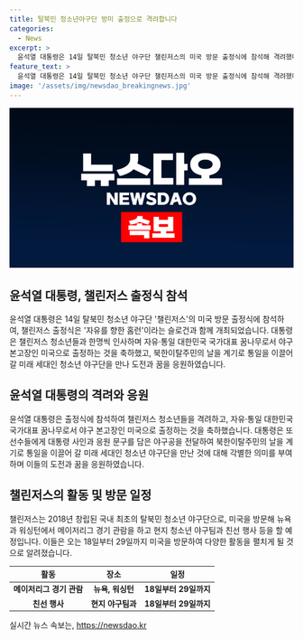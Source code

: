 ```yaml
---
title: 탈북민 청소년야구단 방미 출정으로 격려합니다
categories:
  - News
excerpt: >
  윤석열 대통령은 14일 탈북민 청소년 야구단 챌린저스의 미국 방문 출정식에 참석해 격려했다. 야구단은 자유를 향한 홈런 슬로건과 함께 개최됐고, 대통령은 선수들을 격려하고 출정을 축하하며 사인과 응원 문구를 담은 야구공을 전달했다. 이들의 도전과 꿈을 응원한 대통령은 청소년 야구단의 미국 방문을 계기로 통일을 이끌어 갈 미래 세대를 응원했다. 챌린저스는 2018년 창립된 국내 최초의 탈북민 청소년 야구단으로, 미국 방문 중에는 메이저리그 경기 관람과 현지 야구팀과의 친선 행사가 예정되어 있다.
feature_text: >
  윤석열 대통령은 14일 탈북민 청소년 야구단 챌린저스의 미국 방문 출정식에 참석해 격려했다. 야구단은 자유를 향한 홈런 슬로건과 함께 개최됐고, 대통령은 선수들을 격려하고 출정을 축하하며 사인과 응원 문구를 담은 야구공을 전달했다. 이들의 도전과 꿈을 응원한 대통령은 청소년 야구단의 미국 방문을 계기로 통일을 이끌어 갈 미래 세대를 응원했다. 챌린저스는 2018년 창립된 국내 최초의 탈북민 청소년 야구단으로, 미국 방문 중에는 메이저리그 경기 관람과 현지 야구팀과의 친선 행사가 예정되어 있다.
image: '/assets/img/newsdao_breakingnews.jpg'
---
```


<p><img src="/assets/img/newsdao_breakingnews.jpg" alt="ontimetimes 속보" /></p>

<h2 data-ke-size="size26">윤석열 대통령, 챌린저스 출정식 참석</h2>

<p data-ke-size="size16">윤석열 대통령은 14일 탈북민 청소년 야구단 '챌린저스'의 미국 방문 출정식에 참석하여, 챌린저스 출정식은 '자유를 향한 홈런'이라는 슬로건과 함께 개최되었습니다. 대통령은 챌린저스 청소년들과 한명씩 인사하며 자유·통일 대한민국 국가대표 꿈나무로서 야구 본고장인 미국으로 출정하는 것을 축하했고, 북한이탈주민의 날을 계기로 통일을 이끌어 갈 미래 세대인 청소년 야구단을 만나 도전과 꿈을 응원하였습니다.</p>

<h2 data-ke-size="size26">윤석열 대통령의 격려와 응원</h2>

<p data-ke-size="size16">윤석열 대통령은 출정식에 참석하여 챌린저스 청소년들을 격려하고, 자유·통일 대한민국 국가대표 꿈나무로서 야구 본고장인 미국으로 출정하는 것을 축하했습니다. 대통령은 또 선수들에게 대통령 사인과 응원 문구를 담은 야구공을 전달하여 북한이탈주민의 날을 계기로 통일을 이끌어 갈 미래 세대인 청소년 야구단을 만난 것에 대해 각별한 의미를 부여하며 이들의 도전과 꿈을 응원하였습니다.</p>

<h2 data-ke-size="size26">챌린저스의 활동 및 방문 일정</h2>

<p data-ke-size="size16">챌린저스는 2018년 창립된 국내 최초의 탈북민 청소년 야구단으로, 미국을 방문해 뉴욕과 워싱턴에서 메이저리그 경기 관람을 하고 현지 청소년 야구팀과 친선 행사 등을 할 예정입니다. 이들은 오는 18일부터 29일까지 미국을 방문하여 다양한 활동을 펼치게 될 것으로 알려졌습니다.</p>

<table>
    <thead>
        <tr>
            <th scope="col" style="text-align: center;">활동</th>
            <th scope="col" style="text-align: center;">장소</th>
            <th scope="col" style="text-align: center;">일정</th>
        </tr>
    </thead>
    <tbody>
        <tr>
            <td style="text-align: center; height: 17px;"><b>메이저리그 경기 관람</b></td>
            <td style="text-align: center; height: 17px;"><b>뉴욕, 워싱턴</b></td>
            <td style="text-align: center; height: 17px;"><b>18일부터 29일까지</b></td>
        </tr>
        <tr>
            <td style="text-align: center; height: 17px;"><b>친선 행사</b></td>
            <td style="text-align: center; height: 17px;"><b>현지 야구팀과</b></td>
            <td style="text-align: center; height: 17px;"><b>18일부터 29일까지</b></td>
        </tr>
    </tbody>
</table>
실시간 뉴스 속보는, <a href="https://newsdao.kr" rel="dofollow">https://newsdao.kr</a>


